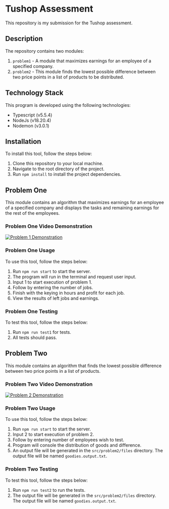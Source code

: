 # Tushop Assessment

This repository is my submission for the Tushop assessment.

## Description

The repository contains two modules:

1. `problem1` - A module that maximizes earnings for an employee of a specified company.
2. `problem2` - This module finds the lowest possible difference between two price points in a list of products to be distributed.

## Technology Stack

This program is developed using the following technologies:

- Typescript (v5.5.4)
- NodeJs (v18.20.4)
- Nodemon (v3.0.1)

## Installation

To install this tool, follow the steps below:

1. Clone this repository to your local machine.
2. Navigate to the root directory of the project.
3. Run `npm install` to install the project dependencies.

## Problem One

This module contains an algorithm that maximizes earnings for an employee of a specified company and displays the tasks and remaining earnings for the rest of the employees.

### Problem One Video Demonstration

  [![Problem 1 Demonstration](https://cdn.loom.com/sessions/thumbnails/cd71a19869264847b0078c3f567def94-48f9dd28f49d1125-full-play.gif)](https://www.loom.com/share/cd71a19869264847b0078c3f567def94)


### Problem One Usage

To use this tool, follow the steps below:

1. Run `npm run start` to start the server.
2. The program will run in the terminal and request user input.
3. Input 1 to start execution of problem 1.
4. Follow by entering the number of jobs.
5. Finish with the keying in hours and profit for each job.
6. View the results of left jobs and earnings.

### Problem One Testing

To test this tool, follow the steps below:

1. Run `npm run test1` for tests.
2. All tests should pass.

## Problem Two

This module contains an algorithm that finds the lowest possible difference between two price points in a list of products.

### Problem Two Video Demonstration

  [![Problem 2 Demonstration](https://cdn.loom.com/sessions/thumbnails/6477399212d94da1b7b191dfc0e54288-072435dd7860d511-full-play.gif)](https://www.loom.com/share/6477399212d94da1b7b191dfc0e54288)

### Problem Two Usage

To use this tool, follow the steps below:

1. Run `npm run start` to start the server.
2. Input 2 to start execution of problem 2.
3. Follow by entering number of employees wish to test.
4. Program will console the distribution of goods and difference.
5. An output file will be generated in the `src/problem2/files` directory. The output file will be named `goodies.output.txt`.

### Problem Two Testing

To test this tool, follow the steps below:

1. Run `npm run test2` to run the tests.
2. The output file will be generated in the `src/problem2/files` directory. The output file will be named `goodies.output.txt`.
